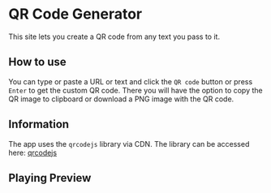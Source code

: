 # QR Code Generator

This site lets you create a QR code from any text you pass to it.

## How to use

You can type or paste a URL or text and click the `QR code` button or press `Enter` to get the custom QR code. There you will have the option to copy the QR image to clipboard or download a PNG image with the QR code.

## Information

The app uses the `qrcodejs` library via CDN. The library can be accessed here: [qrcodejs](https://cdnjs.com/libraries/qrcodejs)

## Playing Preview
